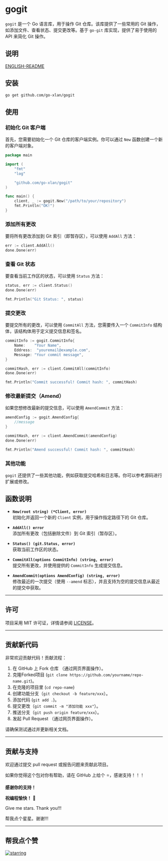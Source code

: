# gogit

`gogit` 是一个 Go 语言库，用于操作 Git 仓库。该库提供了一些常用的 Git 操作，如添加文件、查看状态、提交更改等。基于 `go-git` 库实现，提供了易于使用的 API 来简化 Git 操作。

## 说明
[ENGLISH-README](README.md)

## 安装

```bash
go get github.com/go-xlan/gogit
```

## 使用

### 初始化 Git 客户端

首先，您需要初始化一个 Git 仓库的客户端实例。你可以通过 `New` 函数创建一个新的客户端对象。

```go
package main

import (
	"fmt"
	"log"

	"github.com/go-xlan/gogit"
)

func main() {
	client, _ := gogit.New("/path/to/your/repository")
	fmt.Println("OK!")
}
```

### 添加所有更改

要将所有更改添加到 Git 索引（即暂存区），可以使用 `AddAll` 方法：

```go
err := client.AddAll()
done.Done(err)
```

### 查看 Git 状态

要查看当前工作区的状态，可以使用 `Status` 方法：

```go
status, err := client.Status()
done.Done(err)

fmt.Println("Git Status: ", status)
```

### 提交更改

要提交所有的更改，可以使用 `CommitAll` 方法，您需要传入一个 `CommitInfo` 结构体，该结构体用于定义提交信息和签名。

```go
commitInfo := gogit.CommitInfo{
	Name:    "Your Name",
	Eddress:  "youremail@example.com",
	Message: "Your commit message",
}

commitHash, err := client.CommitAll(commitInfo)
done.Done(err)

fmt.Println("Commit successful! Commit hash: ", commitHash)
```

### 修改最新提交（Amend）

如果您想修改最新的提交信息，可以使用 `AmendCommit` 方法：

```go
amendConfig := gogit.AmendConfig{
	//message
}

commitHash, err := client.AmendCommit(amendConfig)
done.Done(err)

fmt.Println("Amend successful! Commit hash: ", commitHash)
```

### 其他功能

`gogit` 还提供了一些其他功能，例如获取提交哈希和日志等。你可以参考源码进行扩展或修改。

## 函数说明

- **`New(root string) (*Client, error)`**  
  初始化并返回一个新的 `Client` 实例，用于操作指定路径下的 Git 仓库。

- **`AddAll() error`**  
  添加所有更改（包括删除文件）到 Git 索引（暂存区）。

- **`Status() (git.Status, error)`**  
  获取当前工作区的状态。

- **`CommitAll(options CommitInfo) (string, error)`**  
  提交所有更改，并使用提供的 `CommitInfo` 生成提交信息。

- **`AmendCommit(options AmendConfig) (string, error)`**  
  修改最近的一次提交（使用 `--amend` 标志），并且支持为空的提交信息从最近的提交中获取。

---

## 许可

项目采用 MIT 许可证，详情请参阅 [LICENSE](LICENSE)。

---

## 贡献新代码

非常欢迎贡献代码！贡献流程：

1. 在 GitHub 上 Fork 仓库 （通过网页界面操作）。
2. 克隆Forked项目 (`git clone https://github.com/yourname/repo-name.git`)。
3. 在克隆的项目里 (`cd repo-name`)
4. 创建功能分支（`git checkout -b feature/xxx`）。
5. 添加代码 (`git add .`)。
6. 提交更改（`git commit -m "添加功能 xxx"`）。
7. 推送分支（`git push origin feature/xxx`）。
8. 发起 Pull Request （通过网页界面操作）。

请确保测试通过并更新相关文档。

---

## 贡献与支持

欢迎通过提交 pull request 或报告问题来贡献此项目。

如果你觉得这个包对你有帮助，请在 GitHub 上给个 ⭐，感谢支持！！！

**感谢你的支持！**

**祝编程愉快！** 🎉

Give me stars. Thank you!!!

帮我点个星星。谢谢!!!

---

## 帮我点个赞

[![starring](https://starchart.cc/go-xlan/gogit.svg?variant=adaptive)](https://starchart.cc/go-xlan/gogit)
